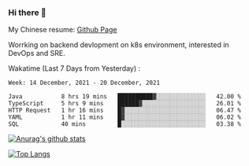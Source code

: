 ### Hi there 👋

My Chinese resume: [Github Page](https://spencercjh.github.io/resume/)

Worrking on backend devlopment on k8s environment, interested in DevOps and SRE.

Wakatime (Last 7 Days from Yesterday) :

<!--START_SECTION:waka-->
```text
Week: 14 December, 2021 - 20 December, 2021

Java           8 hrs 19 mins   ██████████▓░░░░░░░░░░░░░░   42.00 % 
TypeScript     5 hrs 9 mins    ██████▓░░░░░░░░░░░░░░░░░░   26.01 % 
HTTP Request   1 hr 16 mins    █▓░░░░░░░░░░░░░░░░░░░░░░░   06.47 % 
YAML           1 hr 11 mins    █▓░░░░░░░░░░░░░░░░░░░░░░░   06.02 % 
SQL            40 mins         █░░░░░░░░░░░░░░░░░░░░░░░░   03.38 % 
```
<!--END_SECTION:waka-->

[![Anurag's github stats](https://github-readme-stats.vercel.app/api?username=spencercjh&theme=tokyonight&show_icons=true)](https://github.com/anuraghazra/github-readme-stats)

[![Top Langs](https://github-readme-stats.vercel.app/api/top-langs/?username=spencercjh&layout=compact&theme=tokyonight)](https://github.com/anuraghazra/github-readme-stats)
